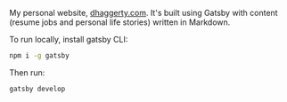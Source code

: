 My personal website, [dhaggerty.com](https://dhaggerty.com). It's built using Gatsby with content (resume jobs and personal life stories) written in Markdown.

To run locally, install gatsby CLI:

```bash
npm i -g gatsby
```

Then run:

```bash
gatsby develop
```
